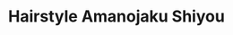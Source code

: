 --- 
title: "Hairstyle Amanojaku Shiyou"
publishdate: "2019-10-1T16:48:46+02:00"
src: "https://365manga.net/manga/hairstyle-amanojaku-shiyou"
image: "https://data.365manga.net/images/thumbnails/1465-hairstyle-amanojaku-shiyou.jpg"
description: "Taken from Esthétique: Kao's childhood friend, Shougo, is a 'charismatic' hair stylist. But, he's been all too close to his customers since he became famous. That was supposed to be Kao's specially reserved seat!"
---